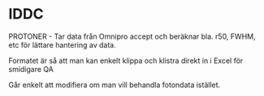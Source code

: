 # IDDC
PROTONER - Tar data från Omnipro accept och beräknar bla. r50, FWHM, etc för lättare hantering av data. 

Formatet är så att man kan enkelt klippa och klistra direkt in i Excel för smidigare QA

Går enkelt att modifiera om man vill behandla fotondata istället.
